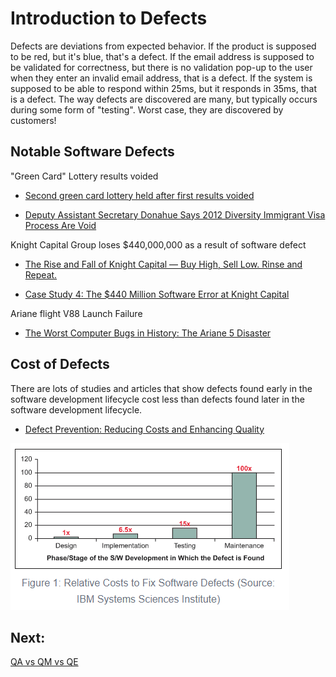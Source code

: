 # Introduction to Defects

Defects are deviations from expected behavior. If the product is supposed to be red, but it's blue, that's a defect. If the email address is supposed to be validated for correctness, but there is no validation pop-up to the user when they enter an invalid email address, that is a defect. If the system is supposed to be able to respond within 25ms, but it responds in 35ms, that is a defect. The way defects are discovered are many, but typically occurs during some form of "testing". Worst case, they are discovered by customers!

## Notable Software Defects
"Green Card" Lottery results voided
- [Second green card lottery held after first results voided](https://www.washingtonpost.com/local/second-green-card-lottery-to-be-held-today-after-first-results-voided/2011/07/11/gIQAdX3yFI_story.html)

- [Deputy Assistant Secretary Donahue Says 2012 Diversity Immigrant Visa Process Are Void](https://www.youtube.com/watch?v=E2-WZ8xUtXI)

Knight Capital Group loses $440,000,000 as a result of software defect
- [The Rise and Fall of Knight Capital — Buy High, Sell Low. Rinse and Repeat.](https://medium.com/dataseries/the-rise-and-fall-of-knight-capital-buy-high-sell-low-rinse-and-repeat-ae17fae780f6)

- [Case Study 4: The $440 Million Software Error at Knight Capital](https://www.henricodolfing.com/2019/06/project-failure-case-study-knight-capital.html)

Ariane flight V88 Launch Failure
- [The Worst Computer Bugs in History: The Ariane 5 Disaster](https://www.bugsnag.com/blog/bug-day-ariane-5-disaster)

## Cost of Defects

There are lots of studies and articles that show defects found early in the software development lifecycle cost less than defects found later in the software development lifecycle.
- [Defect Prevention: Reducing Costs and Enhancing Quality](https://www.isixsigma.com/software/defect-prevention-reducing-costs-and-enhancing-quality/)

![Relative Costs to Fix Software Defects](../assets/defect_costs.png)

## Next:
[QA vs QM vs QE](./MQA-qa-qm-qe.md)
